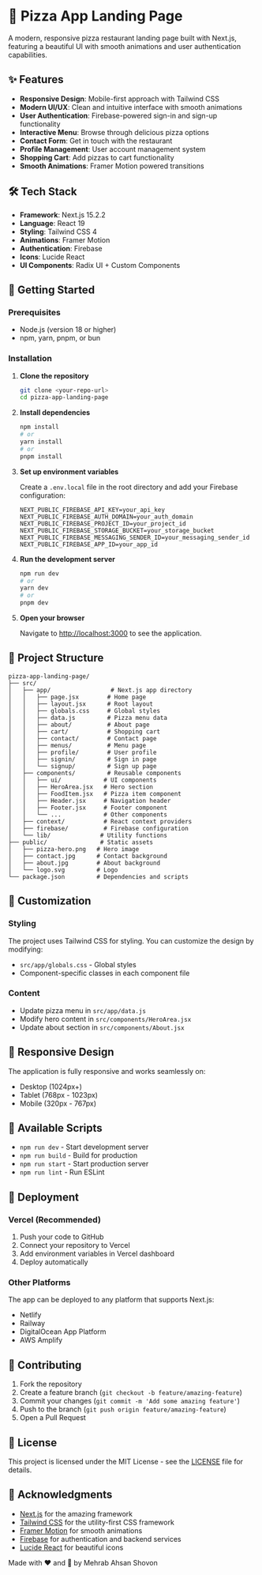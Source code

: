 # 🍕 Pizza App Landing Page

A modern, responsive pizza restaurant landing page built with Next.js, featuring a beautiful UI with smooth animations and user authentication capabilities.

## ✨ Features

- **Responsive Design**: Mobile-first approach with Tailwind CSS
- **Modern UI/UX**: Clean and intuitive interface with smooth animations
- **User Authentication**: Firebase-powered sign-in and sign-up functionality
- **Interactive Menu**: Browse through delicious pizza options
- **Contact Form**: Get in touch with the restaurant
- **Profile Management**: User account management system
- **Shopping Cart**: Add pizzas to cart functionality
- **Smooth Animations**: Framer Motion powered transitions

## 🛠️ Tech Stack

- **Framework**: Next.js 15.2.2
- **Language**: React 19
- **Styling**: Tailwind CSS 4
- **Animations**: Framer Motion
- **Authentication**: Firebase
- **Icons**: Lucide React
- **UI Components**: Radix UI + Custom Components

## 🚀 Getting Started

### Prerequisites

- Node.js (version 18 or higher)
- npm, yarn, pnpm, or bun

### Installation

1. **Clone the repository**
   ```bash
   git clone <your-repo-url>
   cd pizza-app-landing-page
   ```

2. **Install dependencies**
   ```bash
   npm install
   # or
   yarn install
   # or
   pnpm install
   ```

3. **Set up environment variables**
   
   Create a `.env.local` file in the root directory and add your Firebase configuration:
   ```env
   NEXT_PUBLIC_FIREBASE_API_KEY=your_api_key
   NEXT_PUBLIC_FIREBASE_AUTH_DOMAIN=your_auth_domain
   NEXT_PUBLIC_FIREBASE_PROJECT_ID=your_project_id
   NEXT_PUBLIC_FIREBASE_STORAGE_BUCKET=your_storage_bucket
   NEXT_PUBLIC_FIREBASE_MESSAGING_SENDER_ID=your_messaging_sender_id
   NEXT_PUBLIC_FIREBASE_APP_ID=your_app_id
   ```

4. **Run the development server**
   ```bash
   npm run dev
   # or
   yarn dev
   # or
   pnpm dev
   ```

5. **Open your browser**
   
   Navigate to [http://localhost:3000](http://localhost:3000) to see the application.

## 📁 Project Structure

```
pizza-app-landing-page/
├── src/
│   ├── app/                 # Next.js app directory
│   │   ├── page.jsx        # Home page
│   │   ├── layout.jsx      # Root layout
│   │   ├── globals.css     # Global styles
│   │   ├── data.js         # Pizza menu data
│   │   ├── about/          # About page
│   │   ├── cart/           # Shopping cart
│   │   ├── contact/        # Contact page
│   │   ├── menus/          # Menu page
│   │   ├── profile/        # User profile
│   │   ├── signin/         # Sign in page
│   │   └── signup/         # Sign up page
│   ├── components/         # Reusable components
│   │   ├── ui/            # UI components
│   │   ├── HeroArea.jsx   # Hero section
│   │   ├── FoodItem.jsx   # Pizza item component
│   │   ├── Header.jsx     # Navigation header
│   │   ├── Footer.jsx     # Footer component
│   │   └── ...            # Other components
│   ├── context/           # React context providers
│   ├── firebase/          # Firebase configuration
│   └── lib/              # Utility functions
├── public/               # Static assets
│   ├── pizza-hero.png   # Hero image
│   ├── contact.jpg      # Contact background
│   ├── about.jpg        # About background
│   └── logo.svg         # Logo
└── package.json         # Dependencies and scripts
```


## 🎨 Customization

### Styling
The project uses Tailwind CSS for styling. You can customize the design by modifying:
- `src/app/globals.css` - Global styles
- Component-specific classes in each component file

### Content
- Update pizza menu in `src/app/data.js`
- Modify hero content in `src/components/HeroArea.jsx`
- Update about section in `src/components/About.jsx`

## 📱 Responsive Design

The application is fully responsive and works seamlessly on:
- Desktop (1024px+)
- Tablet (768px - 1023px)
- Mobile (320px - 767px)

## 🔧 Available Scripts

- `npm run dev` - Start development server
- `npm run build` - Build for production
- `npm run start` - Start production server
- `npm run lint` - Run ESLint

## 🚀 Deployment

### Vercel (Recommended)
1. Push your code to GitHub
2. Connect your repository to Vercel
3. Add environment variables in Vercel dashboard
4. Deploy automatically

### Other Platforms
The app can be deployed to any platform that supports Next.js:
- Netlify
- Railway
- DigitalOcean App Platform
- AWS Amplify

## 🤝 Contributing

1. Fork the repository
2. Create a feature branch (`git checkout -b feature/amazing-feature`)
3. Commit your changes (`git commit -m 'Add some amazing feature'`)
4. Push to the branch (`git push origin feature/amazing-feature`)
5. Open a Pull Request

## 📄 License

This project is licensed under the MIT License - see the [LICENSE](LICENSE) file for details.

## 🙏 Acknowledgments

- [Next.js](https://nextjs.org/) for the amazing framework
- [Tailwind CSS](https://tailwindcss.com/) for the utility-first CSS framework
- [Framer Motion](https://www.framer.com/motion/) for smooth animations
- [Firebase](https://firebase.google.com/) for authentication and backend services
- [Lucide React](https://lucide.dev/) for beautiful icons



Made with ❤️ and 🍕 by Mehrab Ahsan Shovon
